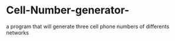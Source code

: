# Cell-Number-generator-
a program that will generate three cell phone numbers of differents networks 
